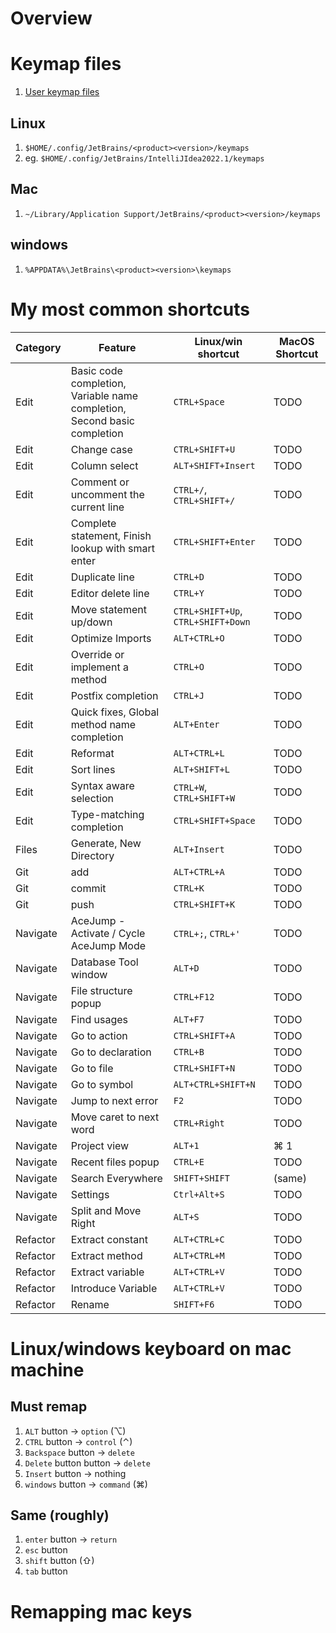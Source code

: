 # Overview

# Keymap files
1. [User keymap files](https://www.jetbrains.com/help/idea/configuring-keyboard-and-mouse-shortcuts.html#custom_keymap_location)

## Linux
1. `$HOME/.config/JetBrains/<product><version>/keymaps`
1. eg. `$HOME/.config/JetBrains/IntelliJIdea2022.1/keymaps`

## Mac
1. `~/Library/Application Support/JetBrains/<product><version>/keymaps`

## windows
1. `%APPDATA%\JetBrains\<product><version>\keymaps`


# My most common shortcuts
|Category|Feature|Linux/win shortcut|MacOS Shortcut|
|---|---|---|---|
|Edit|Basic code completion, Variable name completion, Second basic completion|`CTRL+Space`|TODO|
|Edit|Change case|`CTRL+SHIFT+U`|TODO|
|Edit|Column select|`ALT+SHIFT+Insert`|TODO|
|Edit|Comment or uncomment the current line|`CTRL+/`, `CTRL+SHIFT+/`|TODO|
|Edit|Complete statement, Finish lookup with smart enter|`CTRL+SHIFT+Enter`|TODO|
|Edit|Duplicate line|`CTRL+D`|TODO|
|Edit|Editor delete line|`CTRL+Y`|TODO|
|Edit|Move statement up/down|`CTRL+SHIFT+Up`, `CTRL+SHIFT+Down`|TODO|
|Edit|Optimize Imports|`ALT+CTRL+O`|TODO|
|Edit|Override or implement a method|`CTRL+O`|TODO|
|Edit|Postfix completion|`CTRL+J`|TODO|
|Edit|Quick fixes, Global method name completion|`ALT+Enter`|TODO|
|Edit|Reformat|`ALT+CTRL+L`|TODO|
|Edit|Sort lines|`ALT+SHIFT+L`|TODO|
|Edit|Syntax aware selection|`CTRL+W`, `CTRL+SHIFT+W`|TODO|
|Edit|Type-matching completion|`CTRL+SHIFT+Space`|TODO|
|Files|Generate, New Directory|`ALT+Insert`|TODO|
|Git|add|`ALT+CTRL+A`|TODO|
|Git|commit|`CTRL+K`|TODO|
|Git|push|`CTRL+SHIFT+K`|TODO|
|Navigate|AceJump - Activate / Cycle AceJump Mode|`CTRL+;`, `CTRL+'`|TODO|
|Navigate|Database Tool window|`ALT+D`|TODO|
|Navigate|File structure popup|`CTRL+F12`|TODO|
|Navigate|Find usages|`ALT+F7`|TODO|
|Navigate|Go to action|`CTRL+SHIFT+A`|TODO|
|Navigate|Go to declaration|`CTRL+B`|TODO|
|Navigate|Go to file|`CTRL+SHIFT+N`|TODO|
|Navigate|Go to symbol|`ALT+CTRL+SHIFT+N`|TODO|
|Navigate|Jump to next error|`F2`|TODO|
|Navigate|Move caret to next word|`CTRL+Right`|TODO|
|Navigate|Project view|`ALT+1`|⌘ 1|
|Navigate|Recent files popup|`CTRL+E`|TODO|
|Navigate|Search Everywhere|`SHIFT+SHIFT`|(same)|
|Navigate|Settings|`Ctrl+Alt+S`|TODO|
|Navigate|Split and Move Right|`ALT+S`|TODO|
|Refactor|Extract constant|`ALT+CTRL+C`|TODO|
|Refactor|Extract method|`ALT+CTRL+M`|TODO|
|Refactor|Extract variable|`ALT+CTRL+V`|TODO|
|Refactor|Introduce Variable|`ALT+CTRL+V`|TODO|
|Refactor|Rename|`SHIFT+F6`|TODO|


# Linux/windows keyboard on mac machine
## Must remap
1. `ALT` button -> `option` (⌥)
1. `CTRL` button -> `control` (⌃)
1. `Backspace` button -> `delete`
1. `Delete` button button -> `delete`
1. `Insert` button -> nothing
1. `windows` button -> `command` (⌘)

## Same (roughly)
1. `enter` button -> `return`
1. `esc` button
1. `shift` button (⇧)
1. `tab` button


# Remapping mac keys

